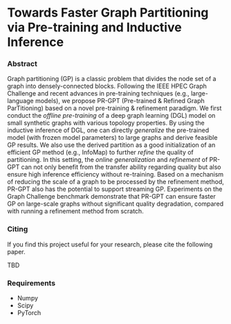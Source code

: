 # Towards Faster Graph Partitioning via Pre-training and Inductive Inference

### Abstract
Graph partitioning (GP) is a classic problem that divides the node set of a graph into densely-connected blocks. Following the IEEE HPEC Graph Challenge and recent advances in pre-training techniques (e.g., large-language models), we propose PR-GPT (Pre-trained & Refined Graph ParTitioning) based on a novel pre-training & refinement paradigm. We first conduct the *offline pre-training* of a deep graph learning (DGL) model on small synthetic graphs with various topology properties. By using the inductive inference of DGL, one can directly *generalize* the pre-trained model (with frozen model parameters) to large graphs and derive feasible GP results. We also use the derived partition as a good initialization of an efficient GP method (e.g., InfoMap) to further *refine* the quality of partitioning. In this setting, the *online generalization* and *refinement* of PR-GPT can not only benefit from the transfer ability regarding quality but also ensure high inference efficiency without re-training. Based on a mechanism of reducing the scale of a graph to be processed by the refinement method, PR-GPT also has the potential to support streaming GP. Experiments on the Graph Challenge benchmark demonstrate that PR-GPT can ensure faster GP on large-scale graphs without significant quality degradation, compared with running a refinement method from scratch.

### Citing
If you find this project useful for your research, please cite the following paper.

TBD

### Requirements
* Numpy
* Scipy
* PyTorch